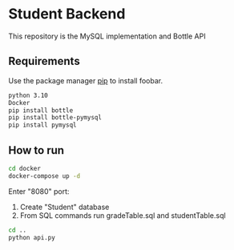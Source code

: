 # Student Backend

This repository is the MySQL implementation and Bottle API

## Requirements

Use the package manager [pip](https://pip.pypa.io/en/stable/) to install foobar.

```bash
python 3.10
Docker
pip install bottle
pip install bottle-pymysql
pip install pymysql
```

## How to run

```bash
cd docker
docker-compose up -d
```
Enter "8080" port:
1) Create "Student" database
2) From SQL commands run gradeTable.sql and studentTable.sql

```bash
cd ..
python api.py
```

